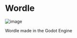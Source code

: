 # Wordle

![image](https://github.com/user-attachments/assets/81e5101c-e689-4db5-834a-d322ed2bca83)


Wordle made in the Godot Engine
